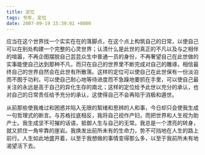 ```yaml
---
title: 定位
tags: 书写, 定位
date: 2007-09-19 15:39:01 +0800
---
```



应当在这个世界找一个实实在在的落脚点，在这个点上构筑自己的日常，以使自己可以在别处构建一个完整的心灵世界；认清什么是此世的真正的不凡以及与之相伴的喧嚣，不再企图摆脱自己芸芸众生中普通一员的身份，不再奢望自己在此世做的实事能使自己达到那种不凡，而只在自己的世界里不断完成对自己的雕琢，相信最终自己的世界自然会在此世有所散落。这样的定位可以使自己在此世保有一份淡泊而不囿于功利，可以使自己耐心地等待进度而不急躁地要抓在手里，可以使自己最关注的永远是高于自己的异化生存的南北；这样的定位给予此世以充分的承认，也对自己的日常责任给予充分的承认，这使得自己不会再陷于消极和遁世。

从前那些使我难过和困惑并陷入无限的絮绪和思辨的人和事，今日却只会使我生成一句哲理式的断言。与苏格拉底相反，我将自己视作产妇，而把世界和人生视为助产士。我生成坚不可摧的话语，抵御人生与自己的无常。我总是一个漂亮的转身，就又抓住一角牢靠的崖岩。我焕发出前所未有的生命力，势不可挡地在人生的路上前行。人生如此地盛开着，以至于我想做的事情变得那么多，以至于我前所未有地渴望活下去。

